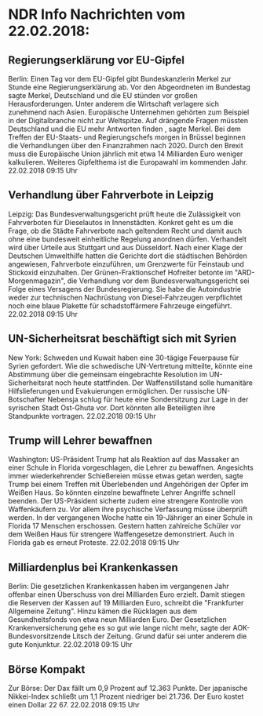 # NDR Info Nachrichten vom 22.02.2018:


## Regierungserklärung vor EU-Gipfel
Berlin: Einen Tag vor dem EU-Gipfel gibt Bundeskanzlerin Merkel zur Stunde eine Regierungserklärung ab. Vor den Abgeordneten im Bundestag sagte Merkel, Deutschland und die EU stünden vor großen Herausforderungen. Unter anderem die Wirtschaft verlagere sich zunehmend nach Asien. Europäische Unternehmen gehörten zum Beispiel in der Digitalbranche nicht zur Weltspitze. Auf drängende Fragen müssten Deutschland und die EU mehr Antworten finden , sagte Merkel. Bei dem Treffen der EU-Staats- und Regierungschefs morgen in Brüssel beginnen die Verhandlungen über den Finanzrahmen nach 2020. Durch den Brexit muss die Europäische Union jährlich mit etwa 14 Milliarden Euro weniger kalkulieren. Weiteres Gipfelthema ist die Europawahl im kommenden Jahr. 22.02.2018 09:15 Uhr 

## Verhandlung über Fahrverbote in Leipzig
Leipzig: Das Bundesverwaltungsgericht prüft heute die Zulässigkeit von Fahrverboten für Dieselautos in Innenstädten. Konkret geht es um die Frage, ob die Städte Fahrverbote nach geltendem Recht und damit auch ohne eine bundesweit einheitliche Regelung anordnen dürfen. Verhandelt wird über Urteile aus Stuttgart und aus Düsseldorf. Nach einer Klage der Deutschen Umwelthilfe hatten die Gerichte dort die städtischen Behörden angewiesen, Fahrverbote einzuführen, um Grenzwerte für Feinstaub und Stickoxid einzuhalten. Der Grünen-Fraktionschef Hofreiter betonte im "ARD-Morgenmagazin", die Verhandlung vor dem Bundesverwaltungsgericht sei Folge eines Versagens der Bundesregierung. Sie habe die Autoindustrie weder zur technischen Nachrüstung von Diesel-Fahrzeugen verpflichtet noch eine blaue Plakette für schadstoffärmere Fahrzeuge eingeführt. 22.02.2018 09:15 Uhr 

## UN-Sicherheitsrat beschäftigt sich mit Syrien
New York: Schweden und Kuwait haben eine 30-tägige Feuerpause für Syrien gefordert. Wie die schwedische UN-Vertretung mitteilte, könnte eine Abstimmung über die gemeinsam eingebrachte Resolution im UN-Sicherheitsrat noch heute stattfinden. Der Waffenstillstand solle humanitäre Hilfslieferungen und Evakuierungen ermöglichen. Der russische UN-Botschafter Nebensja schlug für heute eine Sondersitzung zur Lage in der syrischen Stadt Ost-Ghuta vor. Dort könnten alle Beteiligten ihre Standpunkte vortragen. 22.02.2018 09:15 Uhr 

## Trump will Lehrer bewaffnen
Washington: US-Präsident Trump hat als Reaktion auf das Massaker an einer Schule in Florida vorgeschlagen, die Lehrer zu bewaffnen. Angesichts immer wiederkehrender Schießereien müsse etwas getan werden, sagte Trump bei einem Treffen mit Überlebenden und Angehörigen der Opfer im Weißen Haus. So könnten einzelne bewaffnete Lehrer Angriffe schnell beenden. Der US-Präsident sicherte zudem eine strengere Kontrolle von Waffenkäufern zu. Vor allem ihre psychische Verfassung müsse überprüft werden. In der vergangenen Woche hatte ein 19-Jähriger an einer Schule in Florida 17 Menschen erschossen. Gestern hatten zahlreiche Schüler vor dem Weißen Haus für strengere Waffengesetze demonstriert. Auch in Florida gab es erneut Proteste. 22.02.2018 09:15 Uhr 

## Milliardenplus bei Krankenkassen
Berlin: Die gesetzlichen Krankenkassen haben im vergangenen Jahr offenbar einen Überschuss von drei Milliarden Euro erzielt. Damit stiegen die Reserven der Kassen auf 19 Milliarden Euro, schreibt die "Frankfurter Allgemeine Zeitung". Hinzu kämen die Rücklagen aus dem Gesundheitsfonds von etwa neun Milliarden Euro. Der Gesetzlichen Krankenversicherung gehe es so gut wie lange nicht mehr, sagte der AOK-Bundesvorsitzende Litsch der Zeitung. Grund dafür sei unter anderem die gute Konjunktur. 22.02.2018 09:15 Uhr 

## Börse Kompakt
Zur Börse: Der Dax fällt um 0,9 Prozent auf 12.363 Punkte. Der japanische Nikkei-Index schließt um 1,1 Prozent niedriger bei 21.736. Der Euro kostet einen Dollar 22 67. 22.02.2018 09:15 Uhr 
